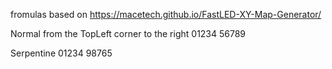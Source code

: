 fromulas based on
https://macetech.github.io/FastLED-XY-Map-Generator/

Normal from the TopLeft corner to the right
01234
56789

Serpentine
01234
98765

